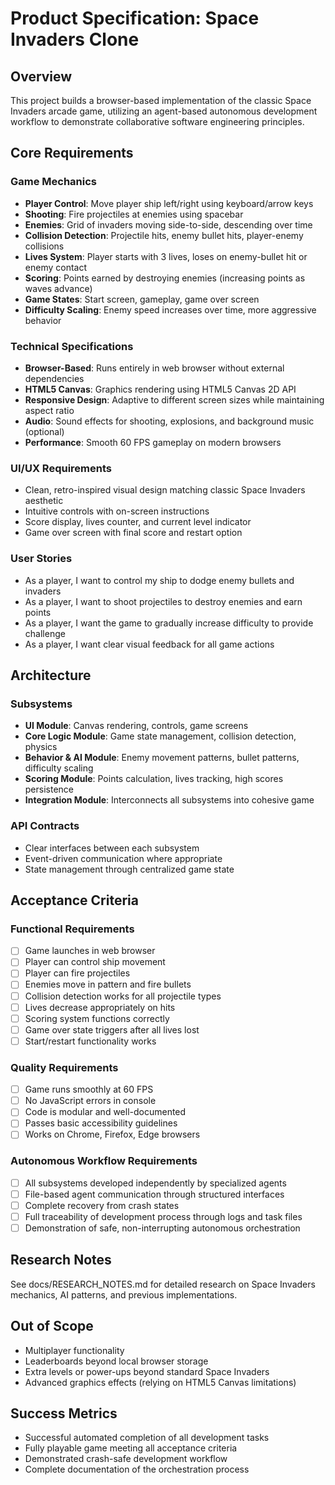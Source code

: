 # Product Specification: Space Invaders Clone

## Overview
This project builds a browser-based implementation of the classic Space Invaders arcade game, utilizing an agent-based autonomous development workflow to demonstrate collaborative software engineering principles.

## Core Requirements

### Game Mechanics
- **Player Control**: Move player ship left/right using keyboard/arrow keys
- **Shooting**: Fire projectiles at enemies using spacebar
- **Enemies**: Grid of invaders moving side-to-side, descending over time
- **Collision Detection**: Projectile hits, enemy bullet hits, player-enemy collisions
- **Lives System**: Player starts with 3 lives, loses on enemy-bullet hit or enemy contact
- **Scoring**: Points earned by destroying enemies (increasing points as waves advance)
- **Game States**: Start screen, gameplay, game over screen
- **Difficulty Scaling**: Enemy speed increases over time, more aggressive behavior

### Technical Specifications
- **Browser-Based**: Runs entirely in web browser without external dependencies
- **HTML5 Canvas**: Graphics rendering using HTML5 Canvas 2D API
- **Responsive Design**: Adaptive to different screen sizes while maintaining aspect ratio
- **Audio**: Sound effects for shooting, explosions, and background music (optional)
- **Performance**: Smooth 60 FPS gameplay on modern browsers

### UI/UX Requirements
- Clean, retro-inspired visual design matching classic Space Invaders aesthetic
- Intuitive controls with on-screen instructions
- Score display, lives counter, and current level indicator
- Game over screen with final score and restart option

### User Stories
- As a player, I want to control my ship to dodge enemy bullets and invaders
- As a player, I want to shoot projectiles to destroy enemies and earn points
- As a player, I want the game to gradually increase difficulty to provide challenge
- As a player, I want clear visual feedback for all game actions

## Architecture

### Subsystems
- **UI Module**: Canvas rendering, controls, game screens
- **Core Logic Module**: Game state management, collision detection, physics
- **Behavior & AI Module**: Enemy movement patterns, bullet patterns, difficulty scaling
- **Scoring Module**: Points calculation, lives tracking, high scores persistence
- **Integration Module**: Interconnects all subsystems into cohesive game

### API Contracts
- Clear interfaces between each subsystem
- Event-driven communication where appropriate
- State management through centralized game state

## Acceptance Criteria

### Functional Requirements
- [ ] Game launches in web browser
- [ ] Player can control ship movement
- [ ] Player can fire projectiles
- [ ] Enemies move in pattern and fire bullets
- [ ] Collision detection works for all projectile types
- [ ] Lives decrease appropriately on hits
- [ ] Scoring system functions correctly
- [ ] Game over state triggers after all lives lost
- [ ] Start/restart functionality works

### Quality Requirements
- [ ] Game runs smoothly at 60 FPS
- [ ] No JavaScript errors in console
- [ ] Code is modular and well-documented
- [ ] Passes basic accessibility guidelines
- [ ] Works on Chrome, Firefox, Edge browsers

### Autonomous Workflow Requirements
- [ ] All subsystems developed independently by specialized agents
- [ ] File-based agent communication through structured interfaces
- [ ] Complete recovery from crash states
- [ ] Full traceability of development process through logs and task files
- [ ] Demonstration of safe, non-interrupting autonomous orchestration

## Research Notes
See docs/RESEARCH_NOTES.md for detailed research on Space Invaders mechanics, AI patterns, and previous implementations.

## Out of Scope
- Multiplayer functionality
- Leaderboards beyond local browser storage
- Extra levels or power-ups beyond standard Space Invaders
- Advanced graphics effects (relying on HTML5 Canvas limitations)

## Success Metrics
- Successful automated completion of all development tasks
- Fully playable game meeting all acceptance criteria
- Demonstrated crash-safe development workflow
- Complete documentation of the orchestration process

